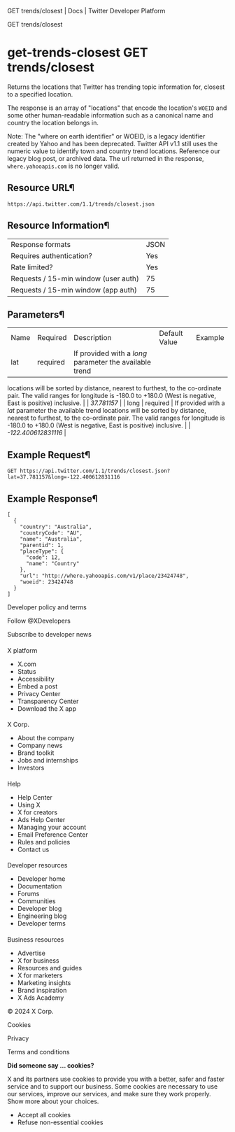 
GET trends/closest | Docs | Twitter Developer Platform 

GET trends/closest

get-trends-closest
GET trends/closest
==================

Returns the locations that Twitter has trending topic information
for, closest to a specified location.

The response is an array of "locations" that encode the location's
`WOEID` and some other human-readable information such as a
canonical name and country the location belongs in.

Note: The "where on earth identifier" or WOEID, is a legacy
identifier created by Yahoo and has been deprecated. Twitter API v1.1
still uses the numeric value to identify town and country trend
locations. Reference our legacy blog
post, or archived
data. The url returned in the response,
`where.yahooapis.com` is no longer valid.

Resource URL¶
-------------

`https://api.twitter.com/1.1/trends/closest.json`

Resource Information¶
---------------------

|  |  |
| --- | --- |
| Response formats | JSON |
| Requires authentication? | Yes |
| Rate limited? | Yes |
| Requests / 15-min window (user auth) | 75 |
| Requests / 15-min window (app auth) | 75 |

Parameters¶
-----------

|  |  |  |  |  |
| --- | --- | --- | --- | --- |
| Name | Required | Description | Default Value | Example |
| lat | required | If provided with a *long* parameter the available trend
locations will be sorted by distance, nearest to furthest, to the
co-ordinate pair. The valid ranges for longitude is -180.0 to +180.0
(West is negative, East is positive) inclusive. |  | *37.781157* |
| long | required | If provided with a *lat* parameter the available trend
locations will be sorted by distance, nearest to furthest, to the
co-ordinate pair. The valid ranges for longitude is -180.0 to +180.0
(West is negative, East is positive) inclusive. |  | *-122.400612831116* |

Example Request¶
----------------

`GET https://api.twitter.com/1.1/trends/closest.json?lat=37.781157&long=-122.400612831116`

Example Response¶
-----------------

```
[
  {
    "country": "Australia",
    "countryCode": "AU",
    "name": "Australia",
    "parentid": 1,
    "placeType": {
      "code": 12,
      "name": "Country"
    },
    "url": "http://where.yahooapis.com/v1/place/23424748",
    "woeid": 23424748
  }
]
```

Developer policy and terms

Follow @XDevelopers

Subscribe to developer news

#### 
 X platform

* X.com
* Status
* Accessibility
* Embed a post
* Privacy Center
* Transparency Center
* Download the X app

#### 
 X Corp.

* About the company
* Company news
* Brand toolkit
* Jobs and internships
* Investors

#### 
 Help

* Help Center
* Using X
* X for creators
* Ads Help Center
* Managing your account
* Email Preference Center
* Rules and policies
* Contact us

#### 
 Developer resources

* Developer home
* Documentation
* Forums
* Communities
* Developer blog
* Engineering blog
* Developer terms

#### 
 Business resources

* Advertise
* X for business
* Resources and guides
* X for marketers
* Marketing insights
* Brand inspiration
* X Ads Academy

 © 2024 X Corp.

Cookies

Privacy

Terms and conditions

**Did someone say … cookies?**  

 X and its partners use cookies to provide you with a better, safer and
 faster service and to support our business. Some cookies are necessary to use
 our services, improve our services, and make sure they work properly.
 Show more about your choices.

* Accept all cookies
* Refuse non-essential cookies